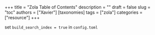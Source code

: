 +++
title = "Zola Table of Contents"
description = ""
draft = false
slug = "toc"
authors = ["Xavier"]
[taxonomies]
tags = ["zola"]
categories = ["resource"]
+++

set `build_search_index = true` in `config.toml`
